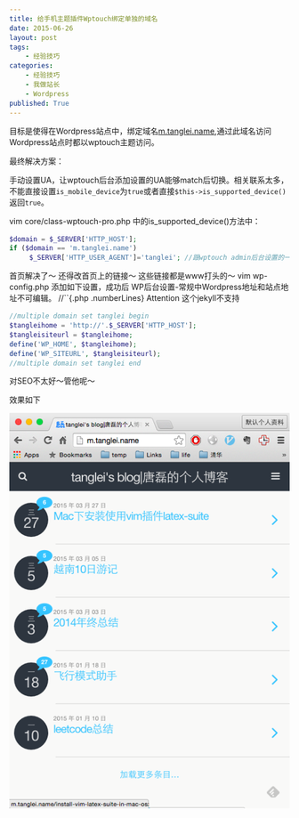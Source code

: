 ```yaml
---
title: 给手机主题插件Wptouch绑定单独的域名
date: 2015-06-26
layout: post
tags: 
    - 经验技巧 
categories: 
    - 经验技巧 
    - 我做站长 
    - Wordpress 
published: True
---
```


目标是使得在Wordpress站点中，绑定域名[m.tanglei.name](m.tanglei.name),通过此域名访问Wordpress站点时都以wptouch主题访问。 

最终解决方案： 

手动设置UA，让wptouch后台添加设置的UA能够match后切换。相关联系太多，不能直接设置``is_mobile_device``为``true``或者直接``$this->is_supported_device()``返回``true``。

vim core/class-wptouch-pro.php 中的is_supported_device()方法中：

```php
$domain = $_SERVER['HTTP_HOST'];
if ($domain == 'm.tanglei.name')
     $_SERVER['HTTP_USER_AGENT']='tanglei'; //跟wptouch admin后台设置的一样即可
```

首页解决了～ 还得改首页上的链接～ 这些链接都是www打头的～ 
vim wp-config.php 添加如下设置，成功后 WP后台设置-常规中Wordpress地址和站点地址不可编辑。
//``{.php .numberLines} Attention 这个jekyll不支持

```php 
//multiple domain set tanglei begin
$tangleihome = 'http://'.$_SERVER['HTTP_HOST'];
$tangleisiteurl = $tangleihome;
define('WP_HOME', $tangleihome);
define('WP_SITEURL', $tangleisiteurl);
//multiple domain set tanglei end
```
对SEO不太好～管他呢～

效果如下

![](/resources/binding-domain-to-plugin-of-mobile-theme/m.tanglei.name.preview.png)
